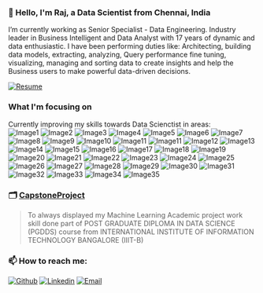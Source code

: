 ### 👋 Hello, I'm Raj, a Data Scientist from Chennai, India

I’m currently working as Senior Specialist - Data Engineering. Industry leader in Business Intelligent and Data Analyst with 17 years of dynamic and data enthusiastic. I have been performing duties like: Architecting, building data models, extracting, analyzing, Query performance fine tuning, visualizing, managing and sorting data to create insights and help the Business users to make powerful data-driven decisions.

[![Resume](https://img.shields.io/badge/-Resume-1A5C71?style=for-the-badge&logo=adobe&logoWidth=40&labelColor=C6CB00&link=https://github.com/raparama/raparama/blob/main/Rajasekaran_Paramasivam_DS.pdf)](https://github.com/raparama/raparama/blob/main/Rajasekaran_Paramasivam_DS.pdf)

### What I'm focusing on 
Currently improving my skills towards Data Scienctist in areas: <br> 
![Image1](https://img.shields.io/badge/PYTHON-1A5C71?style=flat-square)
![Image2](https://img.shields.io/badge/MATPLOTLIB-1A5C71?style=flat-square)
![Image3](https://img.shields.io/badge/PANDAS-1A5C71?style=flat-square)
![Image4](https://img.shields.io/badge/NUMPY-1A5C71?style=flat-square)
![Image5](https://img.shields.io/badge/SEABORN-1A5C71?style=flat-square)
![Image6](https://img.shields.io/badge/STATSMODELS-1A5C71?style=flat-square)
![Image7](https://img.shields.io/badge/SKLEARN-1A5C71?style=flat-square)
![Image8](https://img.shields.io/badge/SCIPY-1A5C71?style=flat-square)
![Image9](https://img.shields.io/badge/DATABRICKS-1A5C71?style=flat-square)
![Image10](https://img.shields.io/badge/CASSANDRA-1A5C71?style=flat-square)
![Image11](https://img.shields.io/badge/APACHESPARK-1A5C71?style=flat-square)
![Image11](https://img.shields.io/badge/APACHEHADOOP-1A5C71?style=flat-square)
![Image12](https://img.shields.io/badge/SQOOP-1A5C71?style=flat-square)
![Image13](https://img.shields.io/badge/HIVE-1A5C71?style=flat-square)
![Image14](https://img.shields.io/badge/HUE-1A5C71?style=flat-square)
![Image15](https://img.shields.io/badge/HBASE-1A5C71?style=flat-square)
![Image16](https://img.shields.io/badge/MAPREDUCE-1A5C71?style=flat-square)
![Image17](https://img.shields.io/badge/NEO4j-1A5C71?style=flat-square)
![Image18](https://img.shields.io/badge/ORACLE-1A5C71?style=flat-square)
![Image19](https://img.shields.io/badge/MSSQLServer-1A5C71?style=flat-square)
![Image20](https://img.shields.io/badge/SSIS-1A5C71?style=flat-square)
![Image21](https://img.shields.io/badge/SSRS-1A5C71?style=flat-square) 
![Image22](https://img.shields.io/badge/TERADATA-1A5C71?style=flat-square)
![Image23](https://img.shields.io/badge/DB2-1A5C71?style=flat-square)
![Image24](https://img.shields.io/badge/NETEZZA-1A5C71?style=flat-square)
![Image25](https://img.shields.io/badge/MYSQL-1A5C71?style=flat-square)
![Image26](https://img.shields.io/badge/MICROSTRATEGY-1A5C71?style=flat-square)
![Image27](https://img.shields.io/badge/TABLEAU-1A5C71?style=flat-square)
![Image28](https://img.shields.io/badge/POWERBI-1A5C71?style=flat-square)
![Image29](https://img.shields.io/badge/ARCADIADATAANALYSIS-1A5C71?style=flat-square)
![Image30](https://img.shields.io/badge/GITHUB-1A5C71?style=flat-square)
![Image31](https://img.shields.io/badge/JIRA-1A5C71?style=flat-square)
![Image32](https://img.shields.io/badge/SCRUM-1A5C71?style=flat-square)
![Image33](https://img.shields.io/badge/JUPYTER-1A5C71?style=flat-square)
![Image34](https://img.shields.io/badge/EXCEL-1A5C71?style=flat-square)
![Image35](https://img.shields.io/badge/PYSPARK-1A5C71?style=flat-square)


### 🗂 [CapstoneProject](https://github.com/raparama/CapstoneProject)
> To always displayed my Machine Learning Academic project work skill done part of POST GRADUATE DIPLOMA IN DATA SCIENCE (PGDDS) course from INTERNATIONAL INSTITUTE OF INFORMATION TECHNOLOGY BANGALORE (IIIT-B)

### 📫 How to reach me:

[![Github](https://img.shields.io/badge/-github-1A5C71?style=for-the-badge&logo=github&logoWidth=40&link=https://github.com/raparama&labelColor=C6CB00)](https://github.com/raparama)
[![Linkedin](https://img.shields.io/badge/-LinkedIn-1A5C71?style=for-the-badge&logo=Linkedin&logoWidth=40&labelColor=C6CB00&link=https://www.linkedin.com/in/rparama/)](https://www.linkedin.com/in/rparama/)
[![Email](https://img.shields.io/badge/-rajasekaran@rparama.com-1A5C71?style=for-the-badge&logo=gmail&logoWidth=40&link=mailto:rajasekaran@rparama.com&labelColor=C6CB00)](mailto:rajasekaran@rparama.com)


<!--
**raparama/raparama** is a ✨ _special_ ✨ repository because its `README.md` (this file) appears on your GitHub profile.




Here are some ideas to get you started:



- 👯 I’m looking to collaborate on ...
- 🤔 I’m looking for help with ...
- 💬 Ask me about ...
- 📫 How to reach me: ...
- 😄 Pronouns: ...
- ⚡ Fun fact: ...

[![Linkedin Badge](https://img.shields.io/badge/-linkedin-0B66C2?style=plastic&logo=Linkedin&logoColor=white&link=https://www.linkedin.com/in/rparama/)] (https://www.linkedin.com/in/rparama/) 


https://img.shields.io/badge/-github-1A5C71?style=for-the-badge&logo=github&logoWidth&=40&link=https://github.com/raparama&labelColor=C6CB00
https://img.shields.io/badge/-Downlaod%20Resume-1A5C71?style=for-the-badge&logo=adobe&logoWidth&=40&link=https://github.com/raparama&labelColor=C6CB00
https://img.shields.io/badge/-rajasekaran@rparama.com-1A5C71?style=for-the-badge&logo=gmail&logoWidth&=40&link=mailto:rajasekaran@rparama.com&labelColor=C6CB00
https://img.shields.io/badge/-rajasekaran@rparama.com-1A5C71?style=for-the-badge&logo=mega&logoWidth&=40&link=mailto:rajasekaran@rparama.com&labelColor=C6CB00

-->




